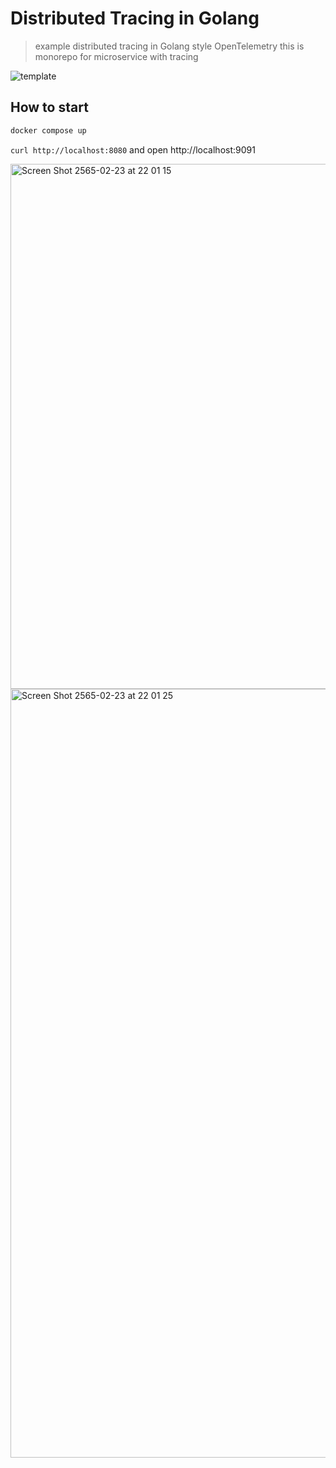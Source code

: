 # Distributed Tracing in Golang
> example distributed tracing in Golang style OpenTelemetry
> this is monorepo for microservice with tracing

![template](https://user-images.githubusercontent.com/12834601/155344285-5ecc0f33-e165-47b6-9f32-30d84d224fc0.jpeg)


## How to start
```sh
docker compose up
```

`curl http://localhost:8080` and open http://localhost:9091

<img width="840" alt="Screen Shot 2565-02-23 at 22 01 15" src="https://user-images.githubusercontent.com/12834601/155345546-85b6937e-9e48-43a3-b622-aa87087a5435.png">
<img width="1230" alt="Screen Shot 2565-02-23 at 22 01 25" src="https://user-images.githubusercontent.com/12834601/155345557-6f70072c-6a8f-4755-b929-7b8669039047.png">
